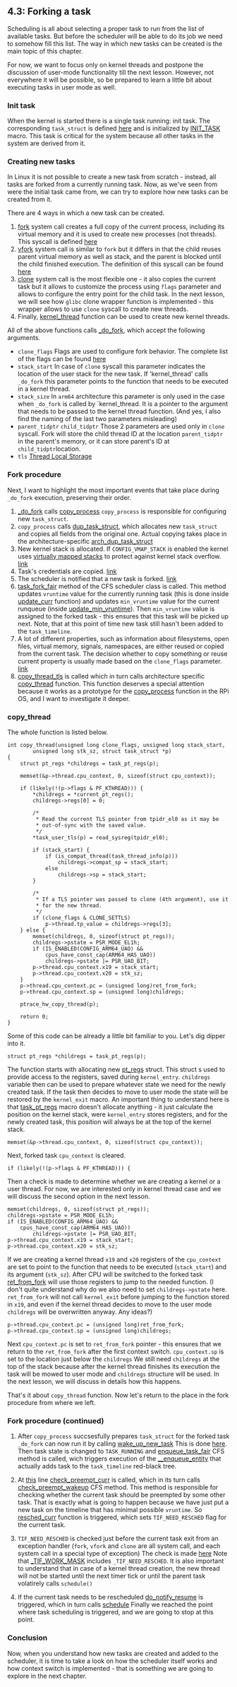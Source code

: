 ## 4.3: Forking a task

Scheduling is all about selecting a proper task to run from the list of available tasks. But before the scheduler will be able to do its job we need to somehow fill this list. The way in which new tasks can be created is the main topic of this chapter. 

For now, we want to focus only on kernel threads and postpone the discussion of user-mode functionality till the next lesson. However, not everywhere it will be possible, so be prepared to learn a little bit about executing tasks in user mode as well.

### Init task

When the kernel is started there is a single task running: init task. The corresponding `task_struct` is defined [here](https://github.com/torvalds/linux/blob/v4.14/init/init_task.c#L20) and is initialized by [INIT_TASK](https://github.com/torvalds/linux/blob/v4.14/include/linux/init_task.h#L226) macro. This task is critical for the system because all other tasks in the system are derived from it.

### Creating new tasks 

In Linux it is not possible to create a new task from scratch - instead, all tasks are forked from a currently running task. Now, as we've seen from were the initial task came from, we can try to explore how new tasks can be created from it. 

There are 4 ways in which a new task can be created.

1. [fork](http://man7.org/linux/man-pages/man2/fork.2.html) system call creates a full copy of the current process, including its virtual memory and it is used to create new processes (not threads). This syscall is defined [here](https://github.com/torvalds/linux/blob/v4.14/kernel/fork.c#L2116)
1. [vfork](http://man7.org/linux/man-pages/man2/vfork.2.html) system call is similar to `fork` but it differs in that the child reuses parent virtual memory as well as stack, and the parent is blocked until the child finished execution. The definition of this syscall can be found [here](https://github.com/torvalds/linux/blob/v4.14/kernel/fork.c#L2128)
1. [clone](http://man7.org/linux/man-pages/man2/clone.2.html) system call is the most flexible one - it also copies the current task but it allows to customize the process using `flags` parameter and allows to configure the entry point for the child task. In the next lesson, we will see how `glibc` clone wrapper function is implemented - this wrapper allows to use `clone` syscall to create new threads. 
1. Finally, [kernel_thread](https://github.com/torvalds/linux/blob/v4.14/kernel/fork.c#L2109) function can be used to create new kernel threads. 

All of the above functions calls [_do_fork](https://github.com/torvalds/linux/blob/v4.14/kernel/fork.c#L2020), which accept the following arguments.

* `clone_flags` Flags are used to configure fork behavior. The complete list of the flags can be found [here](https://github.com/torvalds/linux/blob/v4.14/include/uapi/linux/sched.h#L8)
* `stack_start` In case of `clone` syscall this parameter indicates the location of the user stack for the new task. If 'kernel_thread' calls `_do_fork` this parameter points to the function that needs to be executed in a kernel thread.
* `stack_size` In `arm64` architecture this parameter is only used in the case when `_do_fork` is called by `kernel_thread. It is a pointer to the argument that needs to be passed to the kernel thread function. (And yes, I also find the naming of the last two parameters misleading)
* `parent_tidptr` `child_tidptr` Those 2 parameters are used only in `clone` syscall. Fork will store the child thread ID at the location `parent_tidptr` in the parent's memory, or it can store parent's ID at `child_tidptr`location.
* `tls`  [Thread Local Storage](https://en.wikipedia.org/wiki/Thread-local_storage)

### Fork procedure

Next, I want to highlight the most important events that take place during `_do_fork` execution, preserving their order.

1. [_do_fork](https://github.com/torvalds/linux/blob/v4.14/kernel/fork.c#L2020) calls [copy_process](https://github.com/torvalds/linux/blob/v4.14/kernel/fork.c#L1539)  `copy_process` is responsible for configuring new `task_struct`.
1. `copy_process` calls [dup_task_struct](https://github.com/torvalds/linux/blob/v4.14/kernel/fork.c#L512), which allocates new `task_struct` and copies all fields from the original one. Actual copying takes place in the architecture-specific [arch_dup_task_struct](https://github.com/torvalds/linux/blob/v4.14/arch/arm64/kernel/process.c#L244) 
1. New kernel stack is allocated. If `CONFIG_VMAP_STACK` is enabled the kernel uses [virtually mapped stacks](https://lwn.net/Articles/692208/) to protect against kernel stack overflow. [link](https://github.com/torvalds/linux/blob/v4.14/kernel/fork.c#L525)
1. Task's credentials are copied. [link](https://github.com/torvalds/linux/blob/v4.14/kernel/fork.c#L1628)
1. The scheduler is notified that a new task is forked. [link](https://github.com/torvalds/linux/blob/v4.14/kernel/fork.c#L1727) 
1. [task_fork_fair](https://github.com/torvalds/linux/blob/v4.14/kernel/sched/fair.c#L9063) method of the CFS scheduler class is called. This method updates `vruntime` value for the currently running task (this is done inside [update_curr](https://github.com/torvalds/linux/blob/v4.14/kernel/sched/fair.c#L827) function) and updates `min_vruntime` value for the current runqueue (inside [update_min_vruntime](https://github.com/torvalds/linux/blob/v4.14/kernel/sched/fair.c#L514)). Then `min_vruntime` value is assigned to the forked task - this ensures that this task will be picked up next. Note, that at this point of time new task still hasn't been added to the `task_timeline`.
1. A lot of different properties, such as information about filesystems, open files, virtual memory, signals, namespaces, are either reused or copied from the current task. The decision whether to copy something or reuse current property is usually made based on the `clone_flags` parameter. [link](https://github.com/torvalds/linux/blob/v4.14/kernel/fork.c#L1731-L1765)
1. [copy_thread_tls](https://github.com/torvalds/linux/blob/v4.14/kernel/fork.c#L1766) is called which in turn calls architecture specific [copy_thread](https://github.com/torvalds/linux/blob/v4.14/arch/arm64/kernel/process.c#L254) function. This function deserves a special attention because it works as a prototype for the [copy_process](https://github.com/s-matyukevich/raspberry-pi-os/blob/master/src/lesson04/src/fork.c#L5) function in the RPi OS, and I want to investigate it deeper.

### copy_thread

The whole function is listed below.

```
int copy_thread(unsigned long clone_flags, unsigned long stack_start,
        unsigned long stk_sz, struct task_struct *p)
{
    struct pt_regs *childregs = task_pt_regs(p);

    memset(&p->thread.cpu_context, 0, sizeof(struct cpu_context));

    if (likely(!(p->flags & PF_KTHREAD))) {
        *childregs = *current_pt_regs();
        childregs->regs[0] = 0;

        /*
         * Read the current TLS pointer from tpidr_el0 as it may be
         * out-of-sync with the saved value.
         */
        *task_user_tls(p) = read_sysreg(tpidr_el0);

        if (stack_start) {
            if (is_compat_thread(task_thread_info(p)))
                childregs->compat_sp = stack_start;
            else
                childregs->sp = stack_start;
        }

        /*
         * If a TLS pointer was passed to clone (4th argument), use it
         * for the new thread.
         */
        if (clone_flags & CLONE_SETTLS)
            p->thread.tp_value = childregs->regs[3];
    } else {
        memset(childregs, 0, sizeof(struct pt_regs));
        childregs->pstate = PSR_MODE_EL1h;
        if (IS_ENABLED(CONFIG_ARM64_UAO) &&
            cpus_have_const_cap(ARM64_HAS_UAO))
            childregs->pstate |= PSR_UAO_BIT;
        p->thread.cpu_context.x19 = stack_start;
        p->thread.cpu_context.x20 = stk_sz;
    }
    p->thread.cpu_context.pc = (unsigned long)ret_from_fork;
    p->thread.cpu_context.sp = (unsigned long)childregs;

    ptrace_hw_copy_thread(p);

    return 0;
}
```

Some of this code can be already a little bit familiar to you. Let's dig dipper into it.

```
struct pt_regs *childregs = task_pt_regs(p);
```

The function starts with allocating new [pt_regs](https://github.com/torvalds/linux/blob/v4.14/arch/arm64/include/asm/ptrace.h#L119) struct. This struct s used to provide access to the registers, saved during `kernel_entry`. `childregs` variable then can be used to prepare whatever state we need for the newly created task. If the task then decides to move to user mode the state will be restored by the `kernel_exit` macro. An important thing to understand here is that [task_pt_regs](https://github.com/torvalds/linux/blob/v4.14/arch/arm64/include/asm/processor.h#L161) macro doesn't allocate anything - it just calculate the position on the kernel stack, were `kernel_entry` stores registers, and for the newly created task, this position will always be at the top of the kernel stack.

```
memset(&p->thread.cpu_context, 0, sizeof(struct cpu_context));
```

Next, forked task `cpu_context` is cleared.

```
if (likely(!(p->flags & PF_KTHREAD))) {
```
  
Then a check is made to determine whether we are creating a kernel or a user thread. For now, we are interested only in kernel thread case and we will discuss the second option in the next lesson.

  ```
  memset(childregs, 0, sizeof(struct pt_regs));
  childregs->pstate = PSR_MODE_EL1h;
  if (IS_ENABLED(CONFIG_ARM64_UAO) &&
      cpus_have_const_cap(ARM64_HAS_UAO))
          childregs->pstate |= PSR_UAO_BIT;
  p->thread.cpu_context.x19 = stack_start;
  p->thread.cpu_context.x20 = stk_sz;
  ```

  If we are creating a kernel thread `x19` and `x20` registers of the `cpu_context` are set to point to the function that needs to be executed (`stack_start`) and its argument (`stk_sz`). After CPU will be switched to the forked task [ret_from_fork](https://github.com/torvalds/linux/blob/v4.14/arch/arm64/kernel/entry.S#L942) will use those registers to jump to the needed function. (I don't quite understand why do we also need to set `childregs->pstate` here. `ret_from_fork` will not call `kernel_exit` before jumping to the function stored in `x19`, and even if the kernel thread decides to move to the user mode `childregs` will be overwritten anyway. Any ideas?)
  
```
p->thread.cpu_context.pc = (unsigned long)ret_from_fork;
p->thread.cpu_context.sp = (unsigned long)childregs;
```

Next `cpu_context.pc` is set to `ret_from_fork` pointer - this ensures that we return to the `ret_from_fork` after the first context switch. `cpu_context.sp` is set to the location just below the `childregs` We still need `childregs` at the top of the stack because after the kernel thread finishes its execution the task will be mowed to user mode and `childregs` structure will be used. In the next lesson, we will discuss in details how this happens.

That's it about `copy_thread` function. Now let's return to the place in the fork procedure from where we left.

### Fork procedure (continued)

1. After `copy_process` succsesfully prepares `task_struct` for the forked task `_do_fork` can now run it by calling [wake_up_new_task](https://github.com/torvalds/linux/blob/v4.14/kernel/sched/core.c#L2438) This is done [here](https://github.com/torvalds/linux/blob/v4.14/kernel/fork.c#L2074). Then task state is changed to `TASK_RUNNING` and  [enqueue_task_fair](https://github.com/torvalds/linux/blob/v4.14/kernel/sched/fair.c#L4879) CFS method is called, wich triggers execution of the [__enqueue_entity](https://github.com/torvalds/linux/blob/v4.14/kernel/sched/fair.c#L549) that actually adds task to the `task_timeline` red-black tree.

1. At [this](https://github.com/torvalds/linux/blob/v4.14/kernel/sched/core.c#L2463) line [check_preempt_curr](https://github.com/torvalds/linux/blob/v4.14/kernel/sched/core.c#L871) is called, which in its turn calls [check_preempt_wakeup](https://github.com/torvalds/linux/blob/v4.14/kernel/sched/fair.c#L6167) CFS method. This method is responsible for checking whether the current task should be preempted by some other task. That is exactly what is going to happen because we have just put a new task on the timeline that has minimal possible `vruntime`. So [resched_curr](https://github.com/torvalds/linux/blob/v4.14/kernel/sched/core.c#L479) function is triggered, which sets `TIF_NEED_RESCHED` flag for the current task.

1. `TIF_NEED_RESCHED` is checked just before the current task exit from an exception handler (`fork`, `vfork` and `clone` are all system call, and each system call in a special type of exception) The check is made [here](https://github.com/torvalds/linux/blob/v4.14/arch/arm64/kernel/entry.S#L801) Note that [_TIF_WORK_MASK](https://github.com/torvalds/linux/blob/v4.14/arch/arm64/include/asm/thread_info.h#L109) includes `_TIF_NEED_RESCHED`. It is also important to understand that in case of a kernel thread creation, the new thread will not be started until the next timer tick or until the parent task volatirely calls `schedule()`

1. If the current task needs to be rescheduled [do_notify_resume](https://github.com/torvalds/linux/blob/v4.14/arch/arm64/kernel/signal.c#L744) is triggered, which in turn calls [schedule](https://github.com/torvalds/linux/blob/v4.14/kernel/sched/core.c#L3418) Finally we reached the point where task scheduling is triggered, and we are going to stop at this point.

### Conclusion

Now, when you understand how new tasks are created and added to the scheduler, it is time to take a look on how the scheduler itself works and how context switch is implemented - that is something we are going to explore in the next chapter.

